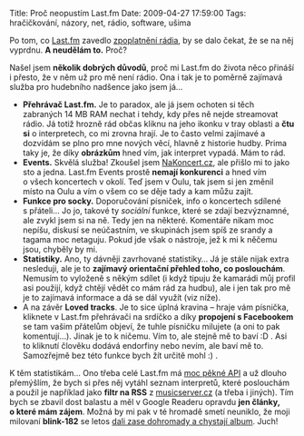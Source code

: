 Title: Proč neopustím Last.fm
Date: 2009-04-27 17:59:00
Tags: hračičkování, názory, net, rádio, software, ušima

Po tom, co
[Last.fm](http://blog.javorek.net/internetova-radia-noveho-tisicileti/)
zavedlo
[zpoplatnění rádia](http://blog.javorek.net/nejsi-z-usa-nemas-narok/),
by se dalo čekat, že se na něj vyprdnu. **A neudělám to.** Proč?

Našel jsem **několik dobrých důvodů**, proč mi Last.fm do života
něco přináší i přesto, že v něm už pro mě není rádio. Ona i tak je
to poměrně zajímavá služba pro hudebního nadšence jako jsem já…

-   **Přehrávač Last.fm.** Je to paradox, ale já jsem ochoten si
    těch zabraných 14 MB RAM nechat i tehdy, kdy přes ně nejde
    streamovat rádio. Já totiž hrozně rád občas kliknu na jeho ikonku
    v tray oblasti a **čtu si** o interpretech, co mi zrovna hrají. Je
    to často velmi zajímavé a dozvídám se plno pro mne nových věcí,
    hlavně z historie hudby. Prima taky je, že díky **obrázkům** hned
    vím, jak interpret vypadá. Mám to rád.
-   **Events.** Skvělá služba! Zkoušel jsem
    [NaKoncert.cz](http://nakoncert.cz/), ale přišlo mi to jako sto a
    jedna. Last.fm Events prostě **nemají konkurenci** a hned vím
    o všech koncertech v okolí. Teď jsem v Oulu, tak jsem si jen změnil
    místo na Oulu a vím o všem co se děje tady a kam můžu zajít.
-   **Funkce pro socky.** Doporučování písniček, info o koncertech
    sdílené s přáteli… Jo jo, takové ty *sociální* funkce, které se
    zdají bezvýznamné, ale zvykl jsem si na ně. Tedy jen na některé.
    Komentáře nikam moc nepíšu, diskusí se neúčastním, ve skupinách
    jsem spíš ze srandy a tagama moc netaguju. Pokud jde však
    o nástroje, jež k mi k něčemu jsou, chyběly by mi.
-   **Statistiky.** Ano, ty dávněji zavrhované statistiky… Já je
    stále nijak extra nesleduji, ale je to
    **zajímavý orientační přehled toho, co poslouchám**. Nemusím to
    vyloženě s někým sdílet (i když tipuju že kamarádi můj profil asi
    použijí, když chtějí vědět co mám rád za hudbu), ale i jen tak pro
    mě je to zajímavá informace a dá se dál využít (viz níže).
-   A na závěr **Loved tracks**. Je to sice úplná kravina – hraje
    vám písnička, kliknete v Last.fm přehrávači na srdíčko a díky
    **propojení s Facebookem** se tam vašim přátelům objeví, že tuhle
    písničku milujete (a oni to pak komentují…). Jinak je to k ničemu.
    Vím to, ale stejně mě to baví :D . Asi to kliknutí člověku dodává
    endorfiny nebo nevím, ale baví mě to. Samozřejmě bez této funkce
    bych žít určitě mohl :) .

K těm statistikám… Ono třeba celé Last.fm má
[moc pěkné API](http://www.last.fm/api) a už dlouho přemýšlím, že
bych si přes něj vytáhl seznam interpretů, které poslouchám a
použil je například jako **filtr na RSS**
z [musicserver.cz](http://www.musicserver.cz/) (a třeba i jiných).
Tím bych se zbavil dost balastu a měl v Google Readeru opravdu
**jen články, o které mám zájem**. Možná by mi pak v té hromadě
smetí neuniklo, že moji milovaní **blink-182** se letos
[dali zase dohromady a chystají album](http://en.wikipedia.org/wiki/Blink-182#Reformation_and_sixth_studio_album_.282009.E2.80.93present.29). Juch!